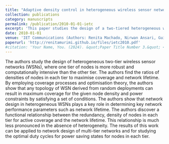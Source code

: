 ```yaml
---
title: "Adaptive density control in heterogeneous wireless sensor networks with and without power management"
collection: publications
category: manuscripts
permalink: /publication/2010-01-01-ietc
excerpt: 'This paper studies the design of a two-tiered heterogeneous wireless sensor network for optimized network performance (active coverage and network lifetime).'
date: 2010-01-01
venue: 'IET Communications (Authors: Renita Machado, Nirwan Ansari, Guiling Wang, Sirin Tekinay)'
paperurl: 'http://renitamurimi.github.io/files/ietc2010.pdf'
#citation: 'Your Name, You. (2024). &quot;Paper Title Number 3.&quot; <i>GitHub Journal of Bugs</i>. 1(3).'
---
```


The authors study the design of heterogeneous two-tier wireless sensor networks (WSNs), where one
tier of nodes is more robust and computationally intensive than the other tier. The authors find the ratios of
densities of nodes in each tier to maximise coverage and network lifetime. By employing coverage processes
and optimisation theory, the authors show that any topology of WSN derived from random deployments can
result in maximum coverage for the given node density and power constraints by satisfying a set of
conditions. The authors show that network design in heterogeneous WSNs plays a key role in determining key
network performance parameters such as network lifetime. The authors discover a functional relationship
between the redundancy, density of nodes in each tier for active coverage and the network lifetime. This
relationship is much less pronounced in the absence of heterogeneity. The results of this work can be applied
to network design of multi-tier networks and for studying the optimal duty cycles for power saving states for
nodes in each tier.